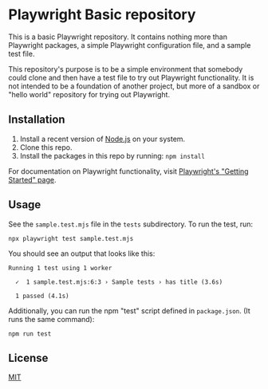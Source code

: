 # Playwright Basic repository

This is a basic Playwright repository. It contains nothing more than Playwright packages, a simple Playwright configuration file, and a sample test file. 

This repository's purpose is to be a simple environment that somebody could clone and then have a test file to try out Playwright functionality. It is not intended to be a foundation of another project, but more of a sandbox or "hello world" repository for trying out Playwright.

## Installation

1. Install a recent version of [Node.js](https://nodejs.org/) on your system.
2. Clone this repo.
3. Install the packages in this repo by running: `npm install`

For documentation on Playwright functionality, visit [Playwright's "Getting Started" page](https://playwright.dev/docs/intro).

## Usage

See the `sample.test.mjs` file in the `tests` subdirectory.  To run the test, run:  

```
npx playwright test sample.test.mjs
```
You should see an output that looks like this:
```
Running 1 test using 1 worker

  ✓  1 sample.test.mjs:6:3 › Sample tests › has title (3.6s)

  1 passed (4.1s)
```

Additionally, you can run the npm "test" script defined in `package.json`. (It runs the same command):
```
npm run test
```

## License

[MIT](https://choosealicense.com/licenses/mit/)
